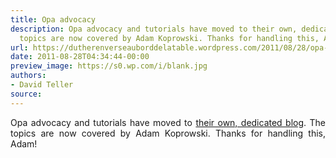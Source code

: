 ```yaml
---
title: Opa advocacy
description: Opa advocacy and tutorials have moved to their own, dedicated blog. The
  topics are now covered by Adam Koprowski. Thanks for handling this, Adam!
url: https://dutherenverseauborddelatable.wordpress.com/2011/08/28/opa-advocacy/
date: 2011-08-28T04:34:44-00:00
preview_image: https://s0.wp.com/i/blank.jpg
authors:
- David Teller
source:
---
```


<p style="text-align:justify;">Opa advocacy and tutorials have moved to <a href="http://blog.opalang.org/">their own, dedicated blog</a>. The topics are now covered by Adam Koprowski. Thanks for handling this, Adam!</p>

